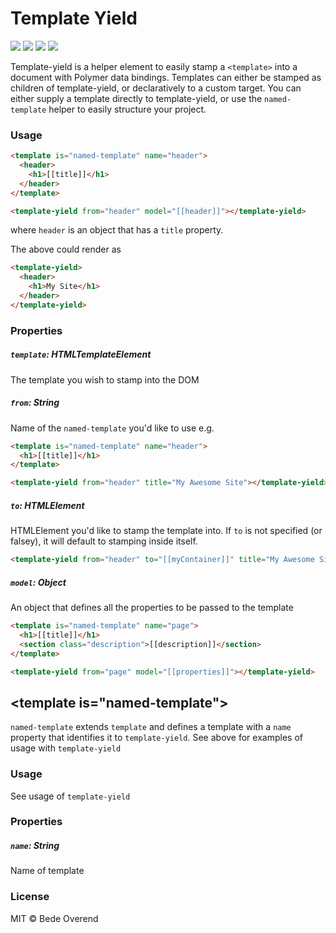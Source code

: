 # Template Yield
![][bower-badge] [![][travis-badge]][travis-url] [![][bowerdeps-badge]][bowerdeps-url] [![][npmdevdeps-badge]][npmdevdeps-url]

Template-yield is a helper element to easily stamp a `<template>` into a document with Polymer data bindings. Templates can either be stamped as children of template-yield, or declaratively to a custom target. You can either supply a template directly to template-yield, or use the `named-template` helper to easily structure your project.

### Usage
```html
<template is="named-template" name="header">
  <header>
    <h1>[[title]]</h1>
  </header>
</template>

<template-yield from="header" model="[[header]]"></template-yield>
```

where `header` is an object that has a `title` property.

The above could render as
```html
<template-yield>
  <header>
    <h1>My Site</h1>
  </header>
</template-yield>
```

### Properties
##### `template`: HTMLTemplateElement
The template you wish to stamp into the DOM

##### `from`: String
Name of the `named-template` you'd like to use e.g.
```html
<template is="named-template" name="header">
  <h1>[[title]]</h1>
</template>

<template-yield from="header" title="My Awesome Site"></template-yield>
```

##### `to`: HTMLElement
HTMLElement you'd like to stamp the template into. If `to` is not specified (or falsey), it will default to stamping inside itself.
```html
<template-yield from="header" to="[[myContainer]]" title="My Awesome Site"></template-yield>
```

##### `model`: Object
An object that defines all the properties to be passed to the template
```html
<template is="named-template" name="page">
  <h1>[[title]]</h1>
  <section class="description">[[description]]</section>
</template>

<template-yield from="page" model="[[properties]]"></template-yield>
```

## \<template is="named-template"\>
`named-template` extends `template` and defines a template with a `name` property that identifies it to `template-yield`. See above for examples of usage with `template-yield`
### Usage
See usage of `template-yield`
### Properties
##### `name`: String
Name of template

### License

MIT © Bede Overend

[bower-badge]: https://img.shields.io/bower/v/template-yield.svg
[travis-badge]: https://img.shields.io/travis/simplaio/template-yield.svg
[travis-url]: https://travis-ci.org/simplaio/template-yield
[bowerdeps-badge]: https://img.shields.io/gemnasium/simplaio/template-yield.svg
[bowerdeps-url]: https://gemnasium.com/bower/template-yield
[npmdeps-badge]: https://img.shields.io/david/simplaio/template-yield.svg
[npmdeps-url]: https://david-dm.org/simplaio/template-yield
[npmdevdeps-badge]: https://img.shields.io/david/dev/simplaio/template-yield.svg?theme=shields.io
[npmdevdeps-url]: https://david-dm.org/simplaio/template-yield#info=devDependencies
